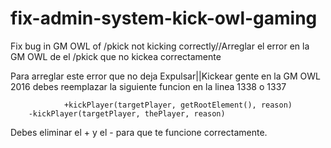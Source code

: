 # fix-admin-system-kick-owl-gaming
Fix bug in GM OWL of /pkick not kicking correctly//Arreglar el error en la GM OWL de el /pkick que no kickea correctamente


Para arreglar este error que no deja Expulsar||Kickear gente en la GM OWL 2016 debes reemplazar la siguiente funcion en la linea 1338 o 1337

				+kickPlayer(targetPlayer, getRootElement(), reason)
        -kickPlayer(targetPlayer, thePlayer, reason)

Debes eliminar el + y el - para que te funcione correctamente.
